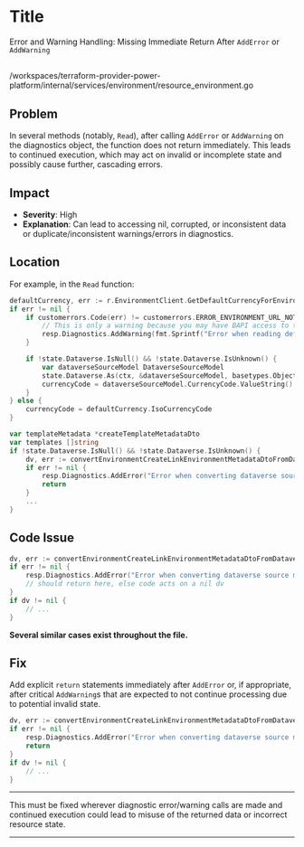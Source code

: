 # Title

Error and Warning Handling: Missing Immediate Return After `AddError` or `AddWarning`

##

/workspaces/terraform-provider-power-platform/internal/services/environment/resource_environment.go

## Problem

In several methods (notably, `Read`), after calling `AddError` or `AddWarning` on the diagnostics object, the function does not return immediately. This leads to continued execution, which may act on invalid or incomplete state and possibly cause further, cascading errors.

## Impact

- **Severity**: High
- **Explanation**: Can lead to accessing nil, corrupted, or inconsistent data or duplicate/inconsistent warnings/errors in diagnostics.

## Location

For example, in the `Read` function:

```go
defaultCurrency, err := r.EnvironmentClient.GetDefaultCurrencyForEnvironment(ctx, envDto.Name)
if err != nil {
    if customerrors.Code(err) != customerrors.ERROR_ENVIRONMENT_URL_NOT_FOUND {
        // This is only a warning because you may have BAPI access to the environment but not WebAPI access to dataverse to get currency.
        resp.Diagnostics.AddWarning(fmt.Sprintf("Error when reading default currency for environment %s", envDto.Name), err.Error())
    }

    if !state.Dataverse.IsNull() && !state.Dataverse.IsUnknown() {
        var dataverseSourceModel DataverseSourceModel
        state.Dataverse.As(ctx, &dataverseSourceModel, basetypes.ObjectAsOptions{UnhandledNullAsEmpty: true, UnhandledUnknownAsEmpty: true})
        currencyCode = dataverseSourceModel.CurrencyCode.ValueString()
    }
} else {
    currencyCode = defaultCurrency.IsoCurrencyCode
}

var templateMetadata *createTemplateMetadataDto
var templates []string
if !state.Dataverse.IsNull() && !state.Dataverse.IsUnknown() {
    dv, err := convertEnvironmentCreateLinkEnvironmentMetadataDtoFromDataverseSourceModel(ctx, state.Dataverse)
    if err != nil {
        resp.Diagnostics.AddError("Error when converting dataverse source model to create link environment metadata", err.Error())
        return
    }
    ...
}
```

## Code Issue

```go
dv, err := convertEnvironmentCreateLinkEnvironmentMetadataDtoFromDataverseSourceModel(ctx, state.Dataverse)
if err != nil {
    resp.Diagnostics.AddError("Error when converting dataverse source model to create link environment metadata", err.Error())
    // should return here, else code acts on a nil dv
}
if dv != nil {
    // ...
}
```

**Several similar cases exist throughout the file.**

## Fix

Add explicit `return` statements immediately after `AddError` or, if appropriate, after critical `AddWarning`s that are expected to not continue processing due to potential invalid state.

```go
dv, err := convertEnvironmentCreateLinkEnvironmentMetadataDtoFromDataverseSourceModel(ctx, state.Dataverse)
if err != nil {
    resp.Diagnostics.AddError("Error when converting dataverse source model to create link environment metadata", err.Error())
    return
}
if dv != nil {
    // ...
}
```

---

This must be fixed wherever diagnostic error/warning calls are made and continued execution could lead to misuse of the returned data or incorrect resource state.

---
